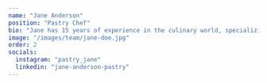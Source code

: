 ```yaml
---
name: "Jane Anderson"
position: "Pastry Chef"
bio: "Jane has 15 years of experience in the culinary world, specializing in pastry and desserts. She has worked in Michelin-starred restaurants across Europe before joining our team."
image: "/images/team/jane-doe.jpg"
order: 2
socials:
  instagram: "pastry_jane"
  linkedin: "jane-anderson-pastry"
---
```

